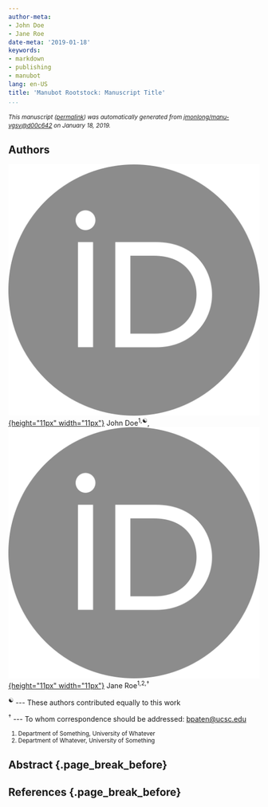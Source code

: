 ```yaml
---
author-meta:
- John Doe
- Jane Roe
date-meta: '2019-01-18'
keywords:
- markdown
- publishing
- manubot
lang: en-US
title: 'Manubot Rootstock: Manuscript Title'
...
```








<small><em>
This manuscript
([permalink](https://jmonlong.github.io/manu-vgsv/v/d00c642175df97410eb634e15a49f81189657239/))
was automatically generated
from [jmonlong/manu-vgsv@d00c642](https://github.com/jmonlong/manu-vgsv/tree/d00c642175df97410eb634e15a49f81189657239)
on January 18, 2019.
</em></small>

## Authors


[![ORCID icon](images/orcid.svg){height="11px" width="11px"}](https://orcid.org/XXXX-XXXX-XXXX-XXXX)
John Doe<sup>1,☯</sup>,
[![ORCID icon](images/orcid.svg){height="11px" width="11px"}](https://orcid.org/XXXX-XXXX-XXXX-XXXX)
Jane Roe<sup>1,2,†</sup>

<sup>☯</sup> --- These authors contributed equally to this work

<sup>†</sup> --- To whom correspondence should be addressed: bpaten@ucsc.edu
<small>


1. Department of Something, University of Whatever
2. Department of Whatever, University of Something

</small>


## Abstract {.page_break_before}




## References {.page_break_before}

<!-- Explicitly insert bibliography here -->
<div id="refs"></div>
